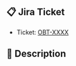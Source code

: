 <!-- GitHub Pull Request Template -->

## 📋 Jira Ticket

- Ticket: [OBT-XXXX](https://entdevbcdtravel.atlassian.net/browse/OBT-XXXX)

## 📝 Description